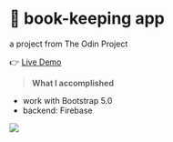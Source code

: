 # 🌱 book-keeping app

a project from The Odin Project

👉 [Live Demo](https://thanh-luan-nguyen.github.io/book-keeping-app/)

> **What I accomplished**
- work with Bootstrap 5.0
- backend: Firebase

<img src="https://github.com/thanh-luan-nguyen/thanh-luan-nguyen/blob/main/project_preview_gifs/theOdinProject/Library.gif"/>

